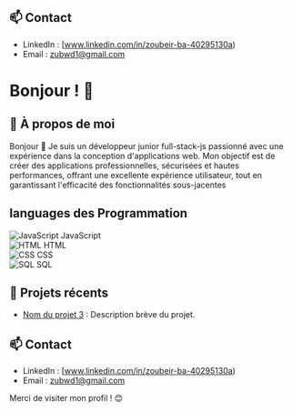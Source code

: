 ## 📫 Contact
- LinkedIn : [www.linkedin.com/in/zoubeir-ba-40295130a)
- Email : zubwd1@gmail.com

# Bonjour ! 👋

## 🌟 À propos de moi
Bonjour 👋
Je suis un développeur junior full-stack-js passionné avec une expérience dans la conception d'applications web.
Mon objectif est de créer des applications professionnelles, sécurisées et hautes performances, offrant une excellente expérience utilisateur, tout en garantissant l'efficacité des fonctionnalités sous-jacentes


## languages des Programmation
![JavaScript](https://img.icons8.com/color/48/000000/javascript.png) JavaScript  
![HTML](https://img.icons8.com/color/48/000000/html-5.png) HTML  
![CSS](https://img.icons8.com/color/48/000000/css3.png) CSS  
![SQL](https://img.icons8.com/color/48/000000/mysql-logo.png) SQL  
## 💼 Projets récents
- [Nom du projet 3](lien_du_projet_3) : Description brève du projet.


## 📫 Contact
- LinkedIn : [www.linkedin.com/in/zoubeir-ba-40295130a)
- Email : zubwd1@gmail.com

Merci de visiter mon profil ! 😊

